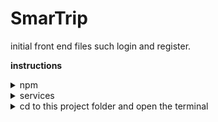 # SmarTrip

initial front end files such login and register.

**instructions**
 
 <details>
           <summary>npm</summary>
           <p>install npm on your local machine</p>
</details>
 
 <details>
           <summary>services</summary>
           <p>download all relevant services to your local machine and boot them</p>
</details>
 
 <details>
           <summary>cd to this project folder and open the terminal</summary>
           <p>run the command npm start</p>
</details>

